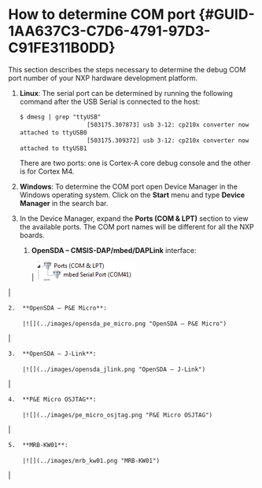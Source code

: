 # How to determine COM port {#GUID-1AA637C3-C7D6-4791-97D3-C91FE311B0DD}

This section describes the steps necessary to determine the debug COM port number of your NXP hardware development platform.

1.  **Linux**: The serial port can be determined by running the following command after the USB Serial is connected to the host:

    ```
    $ dmesg | grep "ttyUSB"
                       [503175.307873] usb 3-12: cp210x converter now attached to ttyUSB0
                       [503175.309372] usb 3-12: cp210x converter now attached to ttyUSB1
    ```

    There are two ports: one is Cortex-A core debug console and the other is for Cortex M4.

2.  **Windows**: To determine the COM port open Device Manager in the Windows operating system. Click on the **Start** menu and type **Device Manager** in the search bar.

3.  In the Device Manager, expand the **Ports \(COM & LPT\)** section to view the available ports. The COM port names will be different for all the NXP boards.

    1.  **OpenSDA – CMSIS-DAP/mbed/DAPLink** interface:

        |![](../images/opensda_cmsis_dap.png "OpenSDA – CMSIS-DAP/mbed/DAPLink interface")

|

    2.  **OpenSDA – P&E Micro**:

        |![](../images/opensda_pe_micro.png "OpenSDA – P&E Micro")

|

    3.  **OpenSDA – J-Link**:

        |![](../images/opensda_jlink.png "OpenSDA – J-Link")

|

    4.  **P&E Micro OSJTAG**:

        |![](../images/pe_micro_osjtag.png "P&E Micro OSJTAG")

|

    5.  **MRB-KW01**:

        |![](../images/mrb_kw01.png "MRB-KW01")

|


